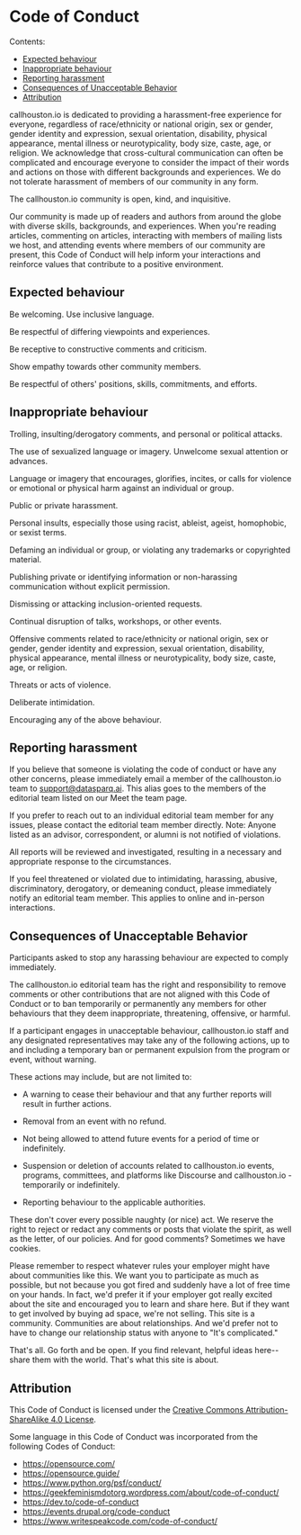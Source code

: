
# Code of Conduct 

Contents:
- [Expected behaviour](#expected-behaviour)
- [Inappropriate behaviour](#inappropriate-behaviour)
- [Reporting harassment](#reporting-harassment)
- [Consequences of Unacceptable Behavior](#consequences-of-unacceptable-behavior)
- [Attribution](#attribution)

callhouston.io is dedicated to providing a harassment-free experience for everyone, regardless of race/ethnicity or national origin, sex or gender, gender identity and expression, sexual orientation, disability, physical appearance, mental illness or neurotypicality, body size, caste, age, or religion. We acknowledge that cross-cultural communication can often be complicated and encourage everyone to consider the impact of their words and actions on those with different backgrounds and experiences. We do not tolerate harassment of members of our community in any form.

The callhouston.io community is open, kind, and inquisitive.

Our community is made up of readers and authors from around the globe with diverse skills, backgrounds, and experiences. When you're reading articles, commenting on articles, interacting with members of mailing lists we host, and attending events where members of our community are present, this Code of Conduct will help inform your interactions and reinforce values that contribute to a positive environment.

## Expected behaviour

Be welcoming. Use inclusive language.

Be respectful of differing viewpoints and experiences.

Be receptive to constructive comments and criticism.

Show empathy towards other community members.

Be respectful of others' positions, skills, commitments, and efforts.

## Inappropriate behaviour

Trolling, insulting/derogatory comments, and personal or political attacks.

The use of sexualized language or imagery. Unwelcome sexual attention or advances.

Language or imagery that encourages, glorifies, incites, or calls for violence or emotional or physical harm against an individual or group.

Public or private harassment.

Personal insults, especially those using racist, ableist, ageist, homophobic, or sexist terms.

Defaming an individual or group, or violating any trademarks or copyrighted material.

Publishing private or identifying information or non-harassing communication without explicit permission.

Dismissing or attacking inclusion-oriented requests.

Continual disruption of talks, workshops, or other events.

Offensive comments related to race/ethnicity or national origin, sex or gender, gender identity and expression, sexual orientation, disability, physical appearance, mental illness or neurotypicality, body size, caste, age, or religion.

Threats or acts of violence.

Deliberate intimidation.

Encouraging any of the above behaviour.

## Reporting harassment

If you believe that someone is violating the code of conduct or have any other concerns, please immediately email a member of the callhouston.io team to support@datasparq.ai. This alias goes to the members of the editorial team listed on our Meet the team page.

If you prefer to reach out to an individual editorial team member for any issues, please contact the editorial team member directly. Note: Anyone listed as an advisor, correspondent, or alumni is not notified of violations.

All reports will be reviewed and investigated, resulting in a necessary and appropriate response to the circumstances.

If you feel threatened or violated due to intimidating, harassing, abusive, discriminatory, derogatory, or demeaning conduct, please immediately notify an editorial team member. This applies to online and in-person interactions.

## Consequences of Unacceptable Behavior

Participants asked to stop any harassing behaviour are expected to comply immediately.

The callhouston.io editorial team has the right and responsibility to remove comments or other contributions that are not aligned with this Code of Conduct or to ban temporarily or permanently any members for other behaviours that they deem inappropriate, threatening, offensive, or harmful.

If a participant engages in unacceptable behaviour, callhouston.io staff and any designated representatives may take any of the following actions, up to and including a temporary ban or permanent expulsion from the program or event, without warning.

These actions may include, but are not limited to:

- A warning to cease their behaviour and that any further reports will result in further actions.

- Removal from an event with no refund.

- Not being allowed to attend future events for a period of time or indefinitely.

- Suspension or deletion of accounts related to callhouston.io events, programs, committees, and platforms like Discourse and callhouston.io - temporarily or indefinitely.

- Reporting behaviour to the applicable authorities.


These don't cover every possible naughty (or nice) act. We reserve the right to reject or redact any comments or posts that violate the spirit, as well as the letter, of our policies. And for good comments? Sometimes we have cookies.

Please remember to respect whatever rules your employer might have about communities like this. We want you to participate as much as possible, but not because you got fired and suddenly have a lot of free time on your hands. In fact, we'd prefer it if your employer got really excited about the site and encouraged you to learn and share here. But if they want to get involved by buying ad space, we're not selling. This site is a community. Communities are about relationships. And we'd prefer not to have to change our relationship status with anyone to "It's complicated."

That's all. Go forth and be open. If you find relevant, helpful ideas here--share them with the world. That's what this site is about.

## Attribution

This Code of Conduct is licensed under the [Creative Commons Attribution-ShareAlike 4.0 License](https://creativecommons.org/licenses/by-sa/4.0/legalcode).

Some language in this Code of Conduct was incorporated from the following Codes of Conduct:
- https://opensource.com/
- https://opensource.guide/
- https://www.python.org/psf/conduct/
- https://geekfeminismdotorg.wordpress.com/about/code-of-conduct/
- https://dev.to/code-of-conduct
- https://events.drupal.org/code-conduct
- https://www.writespeakcode.com/code-of-conduct/
